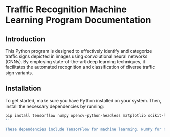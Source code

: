 # Traffic Recognition Machine Learning Program Documentation

## Introduction

This Python program is designed to effectively identify and categorize traffic signs depicted in images using convolutional neural networks (CNNs). By employing state-of-the-art deep learning techniques, it facilitates the automated recognition and classification of diverse traffic sign variants.

## Installation

To get started, make sure you have Python installed on your system. Then, install the necessary dependencies by running:

```bash
pip install tensorflow numpy opencv-python-headless matplotlib scikit-learn
'''

These dependencies include TensorFlow for machine learning, NumPy for number crunching, OpenCV for image processing, Matplotlib for visualizing data, and scikit-learn for data prep and evaluation.


